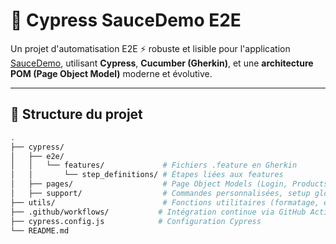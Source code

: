 # 🧪 Cypress SauceDemo E2E

Un projet d'automatisation E2E ⚡️ robuste et lisible pour l'application [SauceDemo](https://www.saucedemo.com/), utilisant **Cypress**, **Cucumber (Gherkin)**, et une **architecture POM (Page Object Model)** moderne et évolutive.

---

## 📁 Structure du projet

```bash
.
├── cypress/
│   ├── e2e/
│   │   └── features/             # Fichiers .feature en Gherkin
│   │       └── step_definitions/ # Étapes liées aux features
│   ├── pages/                    # Page Object Models (Login, Products, etc.)
│   ├── support/                  # Commandes personnalisées, setup global
├── utils/                        # Fonctions utilitaires (formatage, etc.)
├── .github/workflows/           # Intégration continue via GitHub Actions
├── cypress.config.js            # Configuration Cypress
└── README.md
